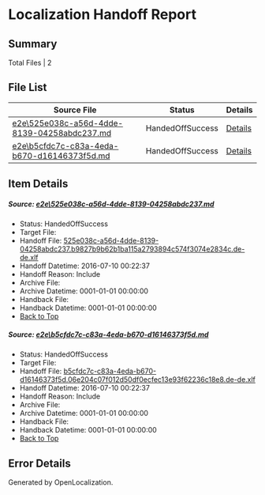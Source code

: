# <a name='report-top'></a> Localization Handoff Report

## Summary
 Total Files | 2

## File List
 Source File | Status | Details 
 ----------- | ------ | ------- 
 [e2e\525e038c-a56d-4dde-8139-04258abdc237.md](https://github.com/OpenLocalizationTestOrg/oltest/blob/0a9b66fdd3c6e9557341f121c5ba7ef2b4c860a5/e2e/525e038c-a56d-4dde-8139-04258abdc237.md) | HandedOffSuccess | [Details](#55931d79a5ee187c6151fe7e44aaa14c3a9abd067)
 [e2e\b5cfdc7c-c83a-4eda-b670-d16146373f5d.md](https://github.com/OpenLocalizationTestOrg/oltest/blob/0a9b66fdd3c6e9557341f121c5ba7ef2b4c860a5/e2e/b5cfdc7c-c83a-4eda-b670-d16146373f5d.md) | HandedOffSuccess | [Details](#ae5c94e459f7ff1a469a50ed23892ce0081dc06413)

## Item Details
##### <a name='55931d79a5ee187c6151fe7e44aaa14c3a9abd067'></a> Source: [e2e\525e038c-a56d-4dde-8139-04258abdc237.md](https://github.com/OpenLocalizationTestOrg/oltest/blob/0a9b66fdd3c6e9557341f121c5ba7ef2b4c860a5/e2e/525e038c-a56d-4dde-8139-04258abdc237.md)
* Status: HandedOffSuccess
* Target File: 
* Handoff File: [525e038c-a56d-4dde-8139-04258abdc237.b9827b9b62b1ba115a2793894c574f3074e2834c.de-de.xlf](https://github.com/OpenLocalizationTestOrg/olhandoff-e2e/blob/fc7b1fad13101adffc318c1d2d260fc569b352da/ol-handoff/OpenLocalizationTestOrg/oltest-dede-fly/ci/ht/525e038c-a56d-4dde-8139-04258abdc237.b9827b9b62b1ba115a2793894c574f3074e2834c.de-de.xlf)
* Handoff Datetime: 2016-07-10 00:22:37
* Handoff Reason: Include
* Archive File: 
* Archive Datetime: 0001-01-01 00:00:00
* Handback File: 
* Handback Datetime: 0001-01-01 00:00:00
* [Back to Top](#report-top)

##### <a name='ae5c94e459f7ff1a469a50ed23892ce0081dc06413'></a> Source: [e2e\b5cfdc7c-c83a-4eda-b670-d16146373f5d.md](https://github.com/OpenLocalizationTestOrg/oltest/blob/0a9b66fdd3c6e9557341f121c5ba7ef2b4c860a5/e2e/b5cfdc7c-c83a-4eda-b670-d16146373f5d.md)
* Status: HandedOffSuccess
* Target File: 
* Handoff File: [b5cfdc7c-c83a-4eda-b670-d16146373f5d.06e204c07f012d50df0ecfec13e93f62236c18e8.de-de.xlf](https://github.com/OpenLocalizationTestOrg/olhandoff-e2e/blob/fc7b1fad13101adffc318c1d2d260fc569b352da/ol-handoff/OpenLocalizationTestOrg/oltest-dede-fly/ci/ht/b5cfdc7c-c83a-4eda-b670-d16146373f5d.06e204c07f012d50df0ecfec13e93f62236c18e8.de-de.xlf)
* Handoff Datetime: 2016-07-10 00:22:37
* Handoff Reason: Include
* Archive File: 
* Archive Datetime: 0001-01-01 00:00:00
* Handback File: 
* Handback Datetime: 0001-01-01 00:00:00
* [Back to Top](#report-top)


## Error Details

Generated by OpenLocalization.
